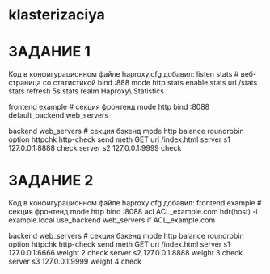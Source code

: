 # klasterizaciya
# ЗАДАНИЕ 1
Код в конфигурационном файле haproxy.cfg добавил:
listen stats  # веб-страница со статистикой
        bind                    :888
        mode                    http
        stats                   enable
        stats uri               /stats
        stats refresh           5s
        stats realm             Haproxy\ Statistics

frontend example  # секция фронтенд
        mode http
        bind :8088
        default_backend web_servers

backend web_servers    # секция бэкенд
        mode http
        balance roundrobin
        option httpchk
        http-check send meth GET uri /index.html
        server s1 127.0.0.1:8888 check
        server s2 127.0.0.1:9999 check
# ЗАДАНИЕ 2
Код в конфигурационном файле haproxy.cfg добавил:
frontend example  # секция фронтенд
        mode http
        bind :8088
	acl ACL_example.com hdr(host) -i example.local
	use_backend web_servers if ACL_example.com

backend web_servers    # секция бэкенд
        mode http
        balance roundrobin
        option httpchk
        http-check send meth GET uri /index.html
        server s1 127.0.0.1:6666 weight 2 check
        server s2 127.0.0.1:8888 weight 3 check
        server s3 127.0.0.1:9999 weight 4 check
